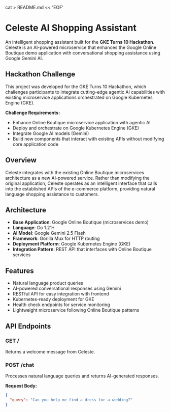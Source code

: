 cat > README.md << 'EOF'
# Celeste AI Shopping Assistant

An intelligent shopping assistant built for the **GKE Turns 10 Hackathon**. Celeste is an AI-powered microservice that enhances the Google Online Boutique demo application with conversational shopping assistance using Google Gemini AI.

## Hackathon Challenge

This project was developed for the GKE Turns 10 Hackathon, which challenges participants to integrate cutting-edge agentic AI capabilities with existing microservice applications orchestrated on Google Kubernetes Engine (GKE).

**Challenge Requirements:**
- Enhance Online Boutique microservice application with agentic AI
- Deploy and orchestrate on Google Kubernetes Engine (GKE)
- Integrate Google AI models (Gemini)
- Build new components that interact with existing APIs without modifying core application code

## Overview

Celeste integrates with the existing Online Boutique microservices architecture as a new AI-powered service. Rather than modifying the original application, Celeste operates as an intelligent interface that calls into the established APIs of the e-commerce platform, providing natural language shopping assistance to customers.

## Architecture

- **Base Application**: Google Online Boutique (microservices demo)
- **Language**: Go 1.21+
- **AI Model**: Google Gemini 2.5 Flash
- **Framework**: Gorilla Mux for HTTP routing
- **Deployment Platform**: Google Kubernetes Engine (GKE)
- **Integration Pattern**: REST API that interfaces with Online Boutique services

## Features

- Natural language product queries
- AI-powered conversational responses using Gemini
- RESTful API for easy integration with frontend
- Kubernetes-ready deployment for GKE
- Health check endpoints for service monitoring
- Lightweight microservice following Online Boutique patterns

## API Endpoints

### GET /
Returns a welcome message from Celeste.

### POST /chat
Processes natural language queries and returns AI-generated responses.

**Request Body:**
```json
{
  "query": "Can you help me find a dress for a wedding?"
}
